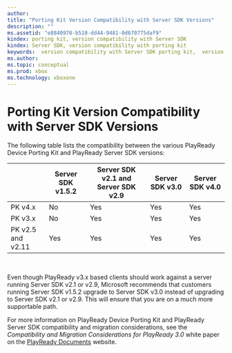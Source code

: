 ```yaml
---
author:
title: "Porting Kit Version Compatibility with Server SDK Versions"
description: ""
ms.assetid: "e8840970-b510-dd44-9481-0d670775daf9"
kindex: porting kit, version compatibility with Server SDK
kindex: Server SDK, version compatibility with porting kit
keywords:  version compatibility with Server SDK porting kit,  version compatibility with porting kit Server SDK
ms.author:
ms.topic: conceptual
ms.prod: xbox
ms.technology: xboxone
---
```



# Porting Kit Version Compatibility with Server SDK Versions


The following table lists the compatibility between the various PlayReady Device Porting Kit and PlayReady Server SDK versions:

| &nbsp;| Server SDK v1.5.2| Server SDK v2.1 and Server SDK v2.9| Server SDK v3.0| Server SDK v4.0 |
| --- | --- | --- | --- | --- |
| PK v4.x| No| Yes | Yes | Yes |
| PK v3.x| No| Yes| Yes| Yes |
| PK v2.5 and v2.11| Yes| Yes| Yes| Yes |


&nbsp;

Even though PlayReady v3.x based clients should work against a server running Server SDK v2.1 or v2.9, Microsoft recommends that customers running Server SDK v1.5.2 upgrade to Server SDK v3.0 instead of upgrading to Server SDK v2.1 or v2.9. This will ensure that you are on a much more supportable path.


For more information on PlayReady Device Porting Kit and PlayReady Server SDK compatibility and migration considerations, see the *Compatibility and Migration Considerations for PlayReady 3.0* white paper on the [PlayReady Documents](https://www.microsoft.com/playready/documents/) website.
